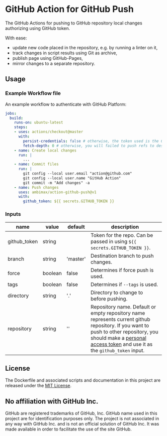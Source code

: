 # GitHub Action for GitHub Push

The GitHub Actions for pushing to GitHub repository local changes authorizing using GitHub token.

With ease:
- update new code placed in the repository, e.g. by running a linter on it,
- track changes in script results using Git as archive,
- publish page using GitHub-Pages,
- mirror changes to a separate repository.

## Usage

### Example Workflow file

An example workflow to authenticate with GitHub Platform:

```yaml
jobs:
  build:
    runs-on: ubuntu-latest
    steps:
    - uses: actions/checkout@master
      with:
        persist-credentials: false # otherwise, the token used is the GITHUB_TOKEN, instead of your personal token
        fetch-depth: 0 # otherwise, you will failed to push refs to dest repo
    - name: Create local changes
      run: |
        ...
    - name: Commit files
      run: |
        git config --local user.email "action@github.com"
        git config --local user.name "GitHub Action"
        git commit -m "Add changes" -a
    - name: Push changes
      uses: ambimax/action-github-push@v1
      with:
        github_token: ${{ secrets.GITHUB_TOKEN }}
```

### Inputs

| name | value | default | description |
| ---- | ----- | ------- | ----------- |
| github_token | string | | Token for the repo. Can be passed in using `${{ secrets.GITHUB_TOKEN }}`. |
| branch | string | 'master' | Destination branch to push changes. |
| force | boolean | false | Determines if force push is used. |
| tags | boolean | false | Determines if `--tags` is used. |
| directory | string | '.' | Directory to change to before pushing. |
| repository | string | '' | Repository name. Default or empty repository name represents current github repository. If you want to push to other repository, you should make a [personal access token](https://github.com/settings/tokens) and use it as the `github_token` input.  |

## License

The Dockerfile and associated scripts and documentation in this project are released under the [MIT License](LICENSE).

## No affiliation with GitHub Inc.

GitHub are registered trademarks of GitHub, Inc. GitHub name used in this project are for identification purposes only. The project is not associated in any way with GitHub Inc. and is not an official solution of GitHub Inc. It was made available in order to facilitate the use of the site GitHub.
